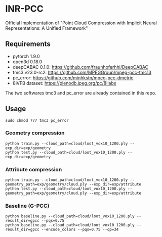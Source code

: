 # INR-PCC

Official Implementation of "Point Cloud Compression with Implicit Neural Representations: A Unified Framework"

## Requirements

- pytorch 1.9.0
- open3d 0.18.0
- deepCABAC 0.1.0: https://github.com/fraunhoferhhi/DeepCABAC
- tmc3 v23.0-rc2: https://github.com/MPEGGroup/mpeg-pcc-tmc13
- pc_error: https://github.com/minhkstn/mpeg-pcc-dmetric
- 8iVFB dataset: https://plenodb.jpeg.org/pc/8ilabs

The two softwares tmc3 and pc_error are already contained in this repo.

## Usage

```
sudo chmod 777 tmc3 pc_error
```

### Geometry compression

```
python train.py --cloud_path=cloud/loot_vox10_1200.ply --exp_dir=exp/geometry
python test.py --cloud_path=cloud/loot_vox10_1200.ply --exp_dir=exp/geometry
```

### Attribute compression

```
python train.py --cloud_path=cloud/loot_vox10_1200.ply --geometry_path=exp/geometry/cloud.ply --exp_dir=exp/attribute
python test.py --cloud_path=cloud/loot_vox10_1200.ply --geometry_path=exp/geometry/cloud.ply --exp_dir=exp/attribute
```

### Baseline (G-PCC)

```
python baseline.py --cloud_path=cloud/loot_vox10_1200.ply --result_dir=gpcc --pqs=0.75
python baseline.py --cloud_path=cloud/loot_vox10_1200.ply --result_dir=gpcc --encode_colors --pqs=0.75 --qp=34
```